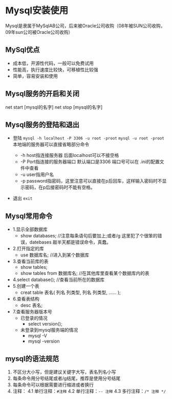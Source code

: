 # Mysql安装使用

Mysql是隶属于MySqlAB公司，后来被Oracle公司收购（08年被SUN公司收购，09年sun公司被Oracle公司收购）

## MySql优点

- 成本低，开源性代码，一般可以免费试用
- 性能高，执行速度比较快，可移植性比较强
- 简单，容易安装和使用

## Mysql服务的开启和关闭

net start [mysql的名字]
net stop [mysql的名字]

## Mysql服务的登陆和退出

- 登陆
`mysql -h localhost -P 3306 -u root -proot`
`mysql -u root -proot` 本地端的服务器可以直接省略部分命令
  - -h host指连接服务器 后面localhost可以不接空格
  - -P Port指连接的服务器端口 默认端口是3306 端口号可以在 .ini的配置文件中查看
  - -u user指用户名
  - -p password指密码，这里注意可以直接在p后回车，这样输入密码时不显示密码，在p后接密码时不能有空格。

- 退出
`exit`

## Mysql常用命令

- 1.显示全部数据库
  - show databases; //注意每条语句后要加上;或者/g   这里犯了个很笨的错误，datebases 敲半天都是错误命令，真蠢。
- 2.打开指定的库
  - use 数据库名; //进入到某个数据库
- 3.查看当前库的表
  - show tables;
  - show tables from 数据库名;  //在其他库里查看某个数据库内的表
- 4.select database();  //查看当前所在的数据库
- 5.创建一个表
  - creat table 表名(
    列名 列类型,
    列名 列类型,
    ......
    );
- 6.查看表结构
  - desc 表名;
- 7.查看服务器版本号
  - 已登录的情况
    - select version();
  - 未登录到mysql服务端的情况
    - mysql -V
    - mysql -version

## mysql的语法规范

1. 不区分大小写，但是建议关键字大写，表名列名小写
2. 每条命令用分号结尾或者/g结尾，推荐是使用分号结尾
3. 每条命令可以根据需要进行缩进或者换行
4. 注释：
4.1 单行注释：`#注释`
4.2 单行注释：`-- 注释`
4.3 多行注释：`/* 注释 */`
